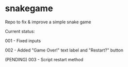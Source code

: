 # snakegame
Repo to fix &amp; improve a simple snake game

Current status:

001 - Fixed inputs

002 - Added "Game Over!" text label and "Restart?" button

(PENDING) 003 - Script restart method
